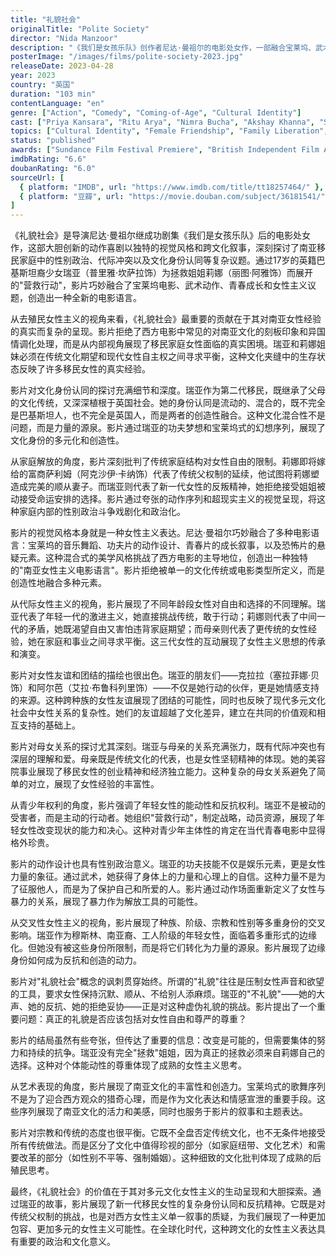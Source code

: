 ```yaml
---
title: "礼貌社会"
originalTitle: "Polite Society"
director: "Nida Manzoor"
description: "《我们是女孩乐队》创作者尼达·曼祖尔的电影处女作，一部融合宝莱坞、武术动作和姐妹情深的女性赋权喜剧。讲述叛逆少女瑞亚为拯救姐姐莉娜免于成为富家公子笼中鸟妻子而组织朋友团展开营救行动的故事。影片以创新的视觉语言探讨了文化身份、家庭期望、女性自主权以及跨代女性团结等深刻主题。"
posterImage: "/images/films/polite-society-2023.jpg"
releaseDate: 2023-04-28
year: 2023
country: "英国"
duration: "103 min"
contentLanguage: "en"
genre: ["Action", "Comedy", "Coming-of-Age", "Cultural Identity"]
cast: ["Priya Kansara", "Ritu Arya", "Nimra Bucha", "Akshay Khanna", "Seraphina Beh", "Ella Bruccoleri", "Shona Babayemi"]
topics: ["Cultural Identity", "Female Friendship", "Family Liberation", "Decolonial Feminism", "Gender Norms", "Youth Rights", "Intersectional Feminism", "Arts and Performance"]
status: "published"
awards: ["Sundance Film Festival Premiere", "British Independent Film Award Best Debut Screenwriter", "Barack Obama's Favorite Films 2023"]
imdbRating: "6.6"
doubanRating: "6.0"
sourceUrl: [
  { platform: "IMDB", url: "https://www.imdb.com/title/tt18257464/" },
  { platform: "豆瓣", url: "https://movie.douban.com/subject/36181541/" }
]
---
```


《礼貌社会》是导演尼达·曼祖尔继成功剧集《我们是女孩乐队》后的电影处女作，这部大胆创新的动作喜剧以独特的视觉风格和跨文化叙事，深刻探讨了南亚移民家庭中的性别政治、代际冲突以及文化身份认同等复杂议题。通过17岁的英籍巴基斯坦裔少女瑞亚（普里雅·坎萨拉饰）为拯救姐姐莉娜（丽图·阿雅饰）而展开的"营救行动"，影片巧妙融合了宝莱坞电影、武术动作、青春成长和女性主义议题，创造出一种全新的电影语言。

从去殖民女性主义的视角来看，《礼貌社会》最重要的贡献在于其对南亚女性经验的真实而复杂的呈现。影片拒绝了西方电影中常见的对南亚文化的刻板印象和异国情调化处理，而是从内部视角展现了移民家庭女性面临的真实困境。瑞亚和莉娜姐妹必须在传统文化期望和现代女性自主权之间寻求平衡，这种文化夹缝中的生存状态反映了许多移民女性的真实经验。

影片对文化身份认同的探讨充满细节和深度。瑞亚作为第二代移民，既继承了父母的文化传统，又深深植根于英国社会。她的身份认同是流动的、混合的，既不完全是巴基斯坦人，也不完全是英国人，而是两者的创造性融合。这种文化混合性不是问题，而是力量的源泉。影片通过瑞亚的功夫梦想和宝莱坞式的幻想序列，展现了文化身份的多元化和创造性。

从家庭解放的角度，影片深刻批判了传统家庭结构对女性自由的限制。莉娜即将嫁给的富商萨利姆（阿克沙伊·卡纳饰）代表了传统父权制的延续，他试图将莉娜塑造成完美的顺从妻子。而瑞亚则代表了新一代女性的反叛精神，她拒绝接受姐姐被动接受命运安排的选择。影片通过夸张的动作序列和超现实主义的视觉呈现，将这种家庭内部的性别政治斗争戏剧化和政治化。

影片的视觉风格本身就是一种女性主义表达。尼达·曼祖尔巧妙融合了多种电影语言：宝莱坞的音乐舞蹈、功夫片的动作设计、青春片的成长叙事，以及恐怖片的悬疑元素。这种混合式的美学风格挑战了西方电影的主导地位，创造出一种独特的"南亚女性主义电影语言"。影片拒绝被单一的文化传统或电影类型所定义，而是创造性地融合多种元素。

从代际女性主义的视角，影片展现了不同年龄段女性对自由和选择的不同理解。瑞亚代表了年轻一代的激进主义，她直接挑战传统，敢于行动；莉娜则代表了中间一代的矛盾，她既渴望自由又害怕违背家庭期望；而母亲则代表了更传统的女性经验，她在家庭和事业之间寻求平衡。这三代女性的互动展现了女性主义思想的传承和演变。

影片对女性友谊和团结的描绘也很出色。瑞亚的朋友们——克拉拉（塞拉菲娜·贝饰）和阿尔芭（艾拉·布鲁科列里饰）——不仅是她行动的伙伴，更是她情感支持的来源。这种跨种族的女性友谊展现了团结的可能性，同时也反映了现代多元文化社会中女性关系的复杂性。她们的友谊超越了文化差异，建立在共同的价值观和相互支持的基础上。

影片对母女关系的探讨尤其深刻。瑞亚与母亲的关系充满张力，既有代际冲突也有深层的理解和爱。母亲既是传统文化的代表，也是女性坚韧精神的体现。她的美容院事业展现了移民女性的创业精神和经济独立能力。这种复杂的母女关系避免了简单的对立，展现了女性经验的丰富性。

从青少年权利的角度，影片强调了年轻女性的能动性和反抗权利。瑞亚不是被动的受害者，而是主动的行动者。她组织"营救行动"，制定战略，动员资源，展现了年轻女性改变现状的能力和决心。这种对青少年主体性的肯定在当代青春电影中显得格外珍贵。

影片的动作设计也具有性别政治意义。瑞亚的功夫技能不仅是娱乐元素，更是女性力量的象征。通过武术，她获得了身体上的力量和心理上的自信。这种力量不是为了征服他人，而是为了保护自己和所爱的人。影片通过动作场面重新定义了女性与暴力的关系，展现了暴力作为解放工具的可能性。

从交叉性女性主义的视角，影片展现了种族、阶级、宗教和性别等多重身份的交叉影响。瑞亚作为穆斯林、南亚裔、工人阶级的年轻女性，面临着多重形式的边缘化。但她没有被这些身份所限制，而是将它们转化为力量的源泉。影片展现了边缘身份如何成为反抗和创造的动力。

影片对"礼貌社会"概念的讽刺贯穿始终。所谓的"礼貌"往往是压制女性声音和欲望的工具，要求女性保持沉默、顺从、不给别人添麻烦。瑞亚的"不礼貌"——她的大声、她的反抗、她的拒绝妥协——正是对这种虚伪礼貌的挑战。影片提出了一个重要问题：真正的礼貌是否应该包括对女性自由和尊严的尊重？

影片的结局虽然有些夸张，但传达了重要的信息：改变是可能的，但需要集体的努力和持续的抗争。瑞亚没有完全"拯救"姐姐，因为真正的拯救必须来自莉娜自己的选择。这种对个体能动性的尊重体现了成熟的女性主义思考。

从艺术表现的角度，影片展现了南亚文化的丰富性和创造力。宝莱坞式的歌舞序列不是为了迎合西方观众的猎奇心理，而是作为文化表达和情感宣泄的重要手段。这些序列展现了南亚文化的活力和美感，同时也服务于影片的叙事和主题表达。

影片对宗教和传统的态度也很平衡。它既不全盘否定传统文化，也不无条件地接受所有传统做法。而是区分了文化中值得珍视的部分（如家庭纽带、文化艺术）和需要改革的部分（如性别不平等、强制婚姻）。这种细致的文化批判体现了成熟的后殖民思考。

最终，《礼貌社会》的价值在于其对多元文化女性主义的生动呈现和大胆探索。通过瑞亚的故事，影片展现了新一代移民女性的复杂身份认同和反抗精神。它既是对传统父权制的挑战，也是对西方女性主义单一叙事的质疑，为我们展现了一种更加包容、更加多元的女性主义可能性。在全球化时代，这种跨文化的女性主义表达具有重要的政治和文化意义。